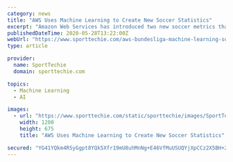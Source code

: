 ```yaml
---
category: news
title: "AWS Uses Machine Learning to Create New Soccer Statistics"
excerpt: "Amazon Web Services has introduced two new soccer metrics that measure a team’s on-field positioning strategy and the likelihood of scoring a goal based on a shooter’s location. The stats debuted during Tuesday’s broadcast of Borussia Dortmund vs."
publishedDateTime: 2020-05-28T13:22:00Z
webUrl: "https://www.sporttechie.com/aws-bundesliga-machine-learning-soccer-statistics"
type: article

provider:
  name: SportTechie
  domain: sporttechie.com

topics:
  - Machine Learning
  - AI

images:
  - url: "https://www.sporttechie.com/static/sporttechie/images/SportTechie-image.png"
    width: 1200
    height: 675
    title: "AWS Uses Machine Learning to Create New Soccer Statistics"

secured: "YG41YQkm4RSyGgpt8YQk5Xfr19mU8uhMnNg+E46VfMuUSUQYjXpCCz2X5BH+2vSQvIY9Kk3UxgvxvFC2SBCKW3+cc944VqrlMc0pI/KaZ8zpG9Fvaa4K98h6p8IIyf6uRinwHIk2kkm+Qnxf0CCc6gZ+rWqRk11NtU/oy2xAPFNOqbqGlEr4AoyD7C74Jmt0lCxwVNj28WubYp+CkUvTW+jsWNziMUgIuBFg3AwHTv0gTDnfg0RA+7Rw+gM/WJoRC98/y1FzS9PvJUm/mrIXl6QRgAeLdUS15cR6r/l3mTzYavGl25kohpJEySWcasxm;JN3dY0iwFcSKEZMW2g38ig=="
---
```


